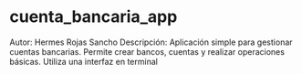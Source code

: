 # cuenta_bancaria_app
Autor: Hermes Rojas Sancho
Descripción: Aplicación simple para gestionar cuentas bancarias.
Permite crear bancos, cuentas y realizar operaciones básicas.
Utiliza una interfaz en terminal
